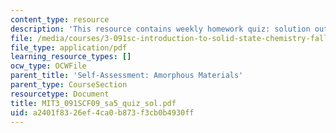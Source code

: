```yaml
---
content_type: resource
description: 'This resource contains weekly homework quiz: solution outline.'
file: /media/courses/3-091sc-introduction-to-solid-state-chemistry-fall-2010/a2401f8326ef4ca0b873f3cb0b4930ff_MIT3_091SCF09_sa5_quiz_sol.pdf
file_type: application/pdf
learning_resource_types: []
ocw_type: OCWFile
parent_title: 'Self-Assessment: Amorphous Materials'
parent_type: CourseSection
resourcetype: Document
title: MIT3_091SCF09_sa5_quiz_sol.pdf
uid: a2401f83-26ef-4ca0-b873-f3cb0b4930ff
---
```

